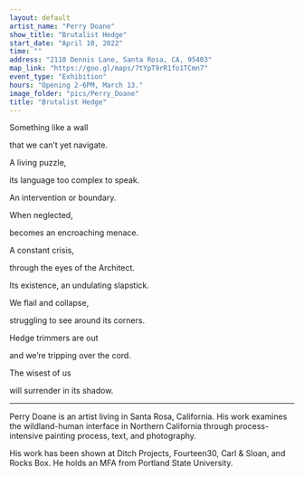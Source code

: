 ```yaml
---
layout: default
artist_name: "Perry Doane"
show_title: "Brutalist Hedge"
start_date: "April 10, 2022"
time: ""
address: "2110 Dennis Lane, Santa Rosa, CA, 95403"
map_link: "https://goo.gl/maps/7tYpT9rR1fo1TCmn7"
event_type: "Exhibition"
hours: "Opening 2-6PM, March 13."
image_folder: "pics/Perry_Doane"
title: "Brutalist Hedge"
---
```

Something like a wall 

that we can’t yet navigate.

A living puzzle, 

its language too complex to speak.

An intervention or boundary.

When neglected, 

becomes an encroaching menace.

A constant crisis,

through the eyes of the Architect.

Its existence, an undulating slapstick.

We flail and collapse, 

struggling to see around its corners.

Hedge trimmers are out 

and we’re tripping over the cord.

The wisest of us 

will surrender in its shadow.


<hr>

Perry Doane is an artist living in Santa Rosa, California. His work examines the wildland-human interface in Northern California through process-intensive painting process, text, and photography. 

His work has been shown at Ditch Projects, Fourteen30, Carl & Sloan, and Rocks Box. He holds an MFA from Portland State University. 

